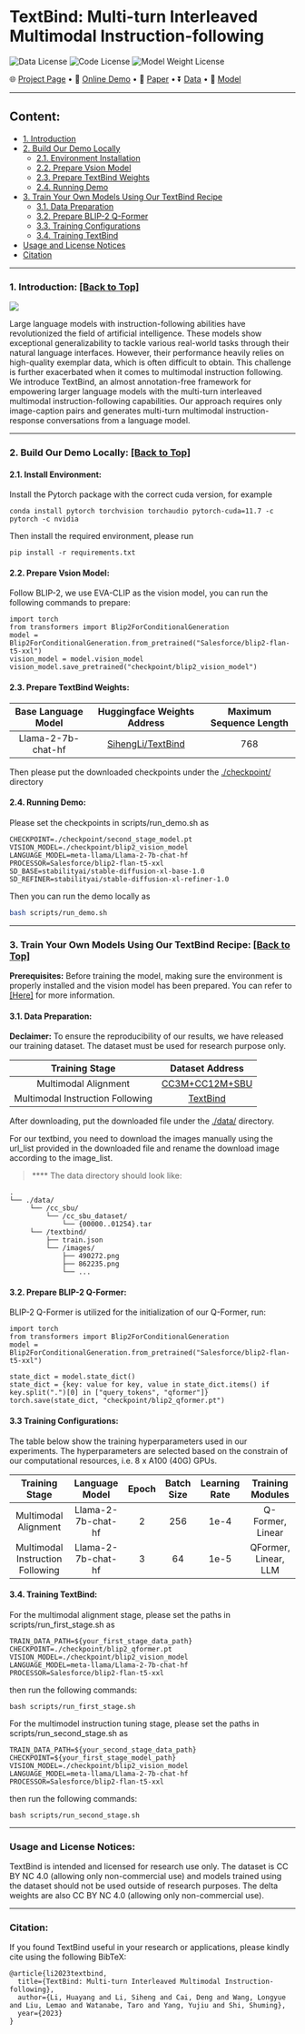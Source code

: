 # TextBind: Multi-turn Interleaved Multimodal Instruction-following

![Data License](https://img.shields.io/badge/Data%20License-CC%20By%20NC%204.0-red.svg)
![Code License](https://img.shields.io/badge/Code%20License-Apache_2.0-green.svg)
![Model Weight License](https://img.shields.io/badge/Model_Weight%20License-CC%20By%20NC%204.0-red.svg)

<p align="left">
   🌐 <a href="https://textbind.github.io" target="_blank">Project Page</a> • 🤗 <a href="https://ailabnlp.tencent.com/research_demos/textbind/" target="_blank">Online Demo</a> • 📃 <a href="http://arxiv.org/abs/2305.16355" target="_blank">Paper</a> •  ⏬ <a href="https://drive.google.com/drive/folders/1-SkzQRInSfrVyZeB0EZJzpCPXXwHb27W?usp=sharing" target="_blank">Data</a> • 🤖 <a href="https://huggingface.co/SihengLi/TextBind" target="_blank">Model</a>
</p>


****
<span id='content'/>

## Content: 
* <a href='#introduction'>1. Introduction</a>
* <a href='#running_textbind'>2. Build Our Demo Locally</a>
    * <a href='#install_environment'>2.1. Environment Installation</a>
    * <a href='#prepare_vision_model'>2.2. Prepare Vsion Model</a>
    * <a href='#prepare_textbind_weights'>2.3. Prepare TextBind Weights</a>
    * <a href='#running_demo'>2.4. Running Demo</a>
* <a href='#train_textbind'>3. Train Your Own Models Using Our TextBind Recipe</a>
    * <a href='#data_preparation'>3.1. Data Preparation</a>
    * <a href='#prepare_blip2_qformer'>3.2. Prepare BLIP-2 Q-Former</a>
    * <a href='#training_configurations'>3.3. Training Configurations</a>
    * <a href='#training_textbind'>3.4. Training TextBind</a>
* <a href='#license'>Usage and License Notices</a>
* <a href='#citation'>Citation</a>

****

<span id='introduction'/>

### 1. Introduction: <a href='#content'>[Back to Top]</a>

<p align="center" width="100%">
<img src="./introduction.png" style="min-width: 300px; display: block; margin: auto;">
</p>

Large language models with instruction-following abilities have revolutionized the field of artificial intelligence. These models show exceptional generalizability to tackle various real-world tasks through their natural language interfaces. However, their performance heavily relies on high-quality exemplar data, which is often difficult to obtain. This challenge is further exacerbated when it comes to multimodal instruction following. We introduce TextBind, an almost annotation-free framework for empowering larger language models with the multi-turn interleaved multimodal instruction-following capabilities. Our approach requires only image-caption pairs and generates multi-turn multimodal instruction-response conversations from a language model.

****

<span id='running_textbind'/>

### 2. Build Our Demo Locally: <a href='#content'>[Back to Top]</a>

<span id='install_environment'/>

#### 2.1. Install Environment:
Install the Pytorch package with the correct cuda version, for example
```
conda install pytorch torchvision torchaudio pytorch-cuda=11.7 -c pytorch -c nvidia
```

Then install the required environment, please run
```
pip install -r requirements.txt
```

<span id='prepare_vision_model'/>

#### 2.2. Prepare Vsion Model:
Follow BLIP-2, we use EVA-CLIP as the vision model, you can run the following commands to prepare:
```
import torch
from transformers import Blip2ForConditionalGeneration
model = Blip2ForConditionalGeneration.from_pretrained("Salesforce/blip2-flan-t5-xxl")
vision_model = model.vision_model
vision_model.save_pretrained("checkpoint/blip2_vision_model")
```

<span id='prepare_textbind_weights'/>

#### 2.3. Prepare TextBind Weights:

|**Base Language Model**|**Huggingface Weights Address**|**Maximum Sequence Length**|
|:-------------:|:-------------:|:-------------:|
|Llama-2-7b-chat-hf|[SihengLi/TextBind](https://huggingface.co/SihengLi/TextBind)|768|

Then please put the downloaded checkpoints under the [./checkpoint/](./checkpoint/) directory

<span id='running_demo'/>

#### 2.4. Running Demo:
Please set the checkpoints in scripts/run_demo.sh as
```
CHECKPOINT=./checkpoint/second_stage_model.pt
VISION_MODEL=./checkpoint/blip2_vision_model
LANGUAGE_MODEL=meta-llama/Llama-2-7b-chat-hf
PROCESSOR=Salesforce/blip2-flan-t5-xxl
SD_BASE=stabilityai/stable-diffusion-xl-base-1.0
SD_REFINER=stabilityai/stable-diffusion-xl-refiner-1.0
```
Then you can run the demo locally as
```bash
bash scripts/run_demo.sh
```
****

<span id='train_textbind'/>

### 3. Train Your Own Models Using Our TextBind Recipe: <a href='#content'>[Back to Top]</a>

**Prerequisites:** Before training the model, making sure the environment is properly installed and the vision model has been prepared. You can refer to <a href='#install_environment'>[Here]</a> for more information.  

<span id='data_preparation'/>

#### 3.1. Data Preparation:

**Declaimer:** To ensure the reproducibility of our results, we have released our training dataset. The dataset must be used for research purpose only.

|**Training Stage**|**Dataset Address**|
|:-------------:|:-------------:|
|Multimodal Alignment|[CC3M+CC12M+SBU](https://github.com/Vision-CAIR/MiniGPT-4/blob/main/dataset/README_1_STAGE.md)|
|Multimodal Instruction Following|[TextBind](https://drive.google.com/drive/folders/1-SkzQRInSfrVyZeB0EZJzpCPXXwHb27W?usp=sharing)|

After downloading, put the downloaded file under the [./data/](./data/) directory.

For our textbind, you need to download the images manually using the url_list provided in the downloaded file and rename the download image according to the image_list.

> **** The data directory should look like:

    .
    └── ./data/ 
         └── /cc_sbu/
             └── /cc_sbu_dataset/
                 └── {00000..01254}.tar
         └── /textbind/
             ├── train.json
             └── /images/
                 ├── 490272.png
                 ├── 862235.png
                 └── ...
              


<span id='prepare_blip2_qformer'/>

#### 3.2. Prepare BLIP-2 Q-Former:
BLIP-2 Q-Former is utilized for the initialization of our Q-Former, run:
```
import torch
from transformers import Blip2ForConditionalGeneration
model = Blip2ForConditionalGeneration.from_pretrained("Salesforce/blip2-flan-t5-xxl")

state_dict = model.state_dict()
state_dict = {key: value for key, value in state_dict.items() if key.split(".")[0] in ["query_tokens", "qformer"]}
torch.save(state_dict, "checkpoint/blip2_qformer.pt")
```



<span id='training_configurations'/>

#### 3.3 Training Configurations:

The table below show the training hyperparameters used in our experiments. The hyperparameters are selected based on the constrain of our computational resources, i.e. 8 x A100 (40G) GPUs.

|**Training Stage**|**Language Model**|**Epoch**|**Batch Size**|**Learning Rate**|**Training Modules**|
|:-------------:|:-------------:|:-------------:|:-------------:|:-------------:|:-------------:|
|Multimodal Alignment|Llama-2-7b-chat-hf|2|256|1e-4|Q-Former, Linear|
|Multimodal Instruction Following|Llama-2-7b-chat-hf|3|64|1e-5|QFormer, Linear, LLM|



<span id='training_textbind'/>


#### 3.4. Training TextBind:
For the multimodal alignment stage, please set the paths in scripts/run_first_stage.sh as
```
TRAIN_DATA_PATH=${your_first_stage_data_path}
CHECKPOINT=./checkpoint/blip2_qformer.pt
VISION_MODEL=./checkpoint/blip2_vision_model
LANGUAGE_MODEL=meta-llama/Llama-2-7b-chat-hf
PROCESSOR=Salesforce/blip2-flan-t5-xxl
```
 
then run the following commands:
```
bash scripts/run_first_stage.sh
```

For the multimodel instruction tuning stage, please set the paths in scripts/run_second_stage.sh as
```
TRAIN_DATA_PATH=${your_second_stage_data_path}
CHECKPOINT=${your_first_stage_model_path}
VISION_MODEL=./checkpoint/blip2_vision_model
LANGUAGE_MODEL=meta-llama/Llama-2-7b-chat-hf
PROCESSOR=Salesforce/blip2-flan-t5-xxl
```

then run the following commands:
```
bash scripts/run_second_stage.sh
```

****

<span id='license'/>

### Usage and License Notices:

TextBind is intended and licensed for research use only. The dataset is CC BY NC 4.0 (allowing only non-commercial use) and models trained using the dataset should not be used outside of research purposes. The delta weights are also CC BY NC 4.0 (allowing only non-commercial use).


****

<span id='citation'/>

### Citation:

If you found TextBind useful in your research or applications, please kindly cite using the following BibTeX:
```
@article{li2023textbind,
  title={TextBind: Multi-turn Interleaved Multimodal Instruction-following},
  author={Li, Huayang and Li, Siheng and Cai, Deng and Wang, Longyue and Liu, Lemao and Watanabe, Taro and Yang, Yujiu and Shi, Shuming},
  year={2023}
}
```

